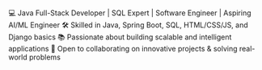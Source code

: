 💻 Java Full-Stack Developer | SQL Expert | Software Engineer | Aspiring AI/ML Engineer
🛠 Skilled in Java, Spring Boot, SQL, HTML/CSS/JS, and Django basics
📚 Passionate about building scalable and intelligent applications
🤝 Open to collaborating on innovative projects & solving real-world problems
